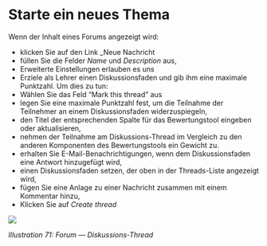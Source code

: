 
# Starte ein neues Thema

Wenn der Inhalt eines Forums angezeigt wird:

* klicken Sie auf den Link _Neue Nachricht
* füllen Sie die Felder _Name_ und _Description_ aus,
* Erweiterte Einstellungen erlauben es uns
 * Erziele als Lehrer einen Diskussionsfaden und gib ihm eine maximale Punktzahl. Um dies zu tun:
* Wählen Sie das Feld “Mark this thread” aus
 * legen Sie eine maximale Punktzahl fest, um die Teilnahme der Teilnehmer an einem Diskussionsfaden widerzuspiegeln,
 * den Titel der entsprechenden Spalte für das Bewertungstool eingeben oder aktualisieren,
 * nehmen der Teilnahme am Diskussions-Thread im Vergleich zu den anderen Komponenten des Bewertungstools ein Gewicht zu.
 * erhalten Sie E-Mail-Benachrichtigungen, wenn dem Diskussionsfaden eine Antwort hinzugefügt wird,
 * einen Diskussionsfaden setzen, der oben in der Threads-Liste angezeigt wird,
 * fügen Sie eine Anlage zu einer Nachricht zusammen mit einem Kommentar hinzu,
* Klicken Sie auf _Create thread_

![](../../.gitbook/assets/graphics5.png)

_Illustration 71: Forum — Diskussions-Thread_